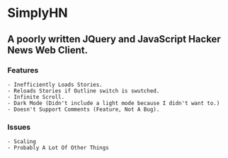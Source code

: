 # SimplyHN
## A poorly written JQuery and JavaScript Hacker News Web Client.

### Features
    - Inefficiently Loads Stories.
    - Reloads Stories if Outline switch is swutched.
    - Infinite Scroll.
    - Dark Mode (Didn't include a light mode because I didn't want to.)
    - Doesn't Support Comments (Feature, Not A Bug).

### Issues
    - Scaling
    - Probably A Lot Of Other Things
